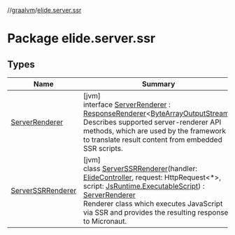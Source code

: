 //[graalvm](../../index.md)/[elide.server.ssr](index.md)

# Package elide.server.ssr

## Types

| Name | Summary |
|---|---|
| [ServerRenderer](-server-renderer/index.md) | [jvm]<br>interface [ServerRenderer](-server-renderer/index.md) : [ResponseRenderer](../../../../packages/graalvm/elide.server/-response-renderer/index.md)&lt;[ByteArrayOutputStream](https://docs.oracle.com/javase/8/docs/api/java/io/ByteArrayOutputStream.html)&gt; <br>Describes supported server-renderer API methods, which are used by the framework to translate result content from embedded SSR scripts. |
| [ServerSSRRenderer](-server-s-s-r-renderer/index.md) | [jvm]<br>class [ServerSSRRenderer](-server-s-s-r-renderer/index.md)(handler: [ElideController](../../../../packages/server/server/elide.server.controller/-elide-controller/index.md), request: HttpRequest&lt;*&gt;, script: [JsRuntime.ExecutableScript](../elide.runtime.graalvm/-js-runtime/-executable-script/index.md)) : [ServerRenderer](-server-renderer/index.md)<br>Renderer class which executes JavaScript via SSR and provides the resulting response to Micronaut. |
